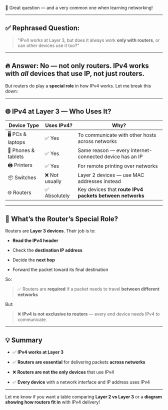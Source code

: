 🧠 Great question — and a very common one when learning networking!

---

## ✅ Rephrased Question:

> "IPv4 works at Layer 3, but does it always work **only with routers**, or can other devices use it too?"

---

## 🔥 Answer: **No — not only routers. IPv4 works with _all_ devices that use IP, not just routers.**

But routers do play a **special role** in how IPv4 works. Let me break this down:

---

## 🌐 IPv4 at Layer 3 — Who Uses It?

|Device Type|Uses IPv4?|Why?|
|---|---|---|
|🖥️ PCs & laptops|✅ Yes|To communicate with other hosts across networks|
|📱 Phones & tablets|✅ Yes|Same reason — every internet-connected device has an IP|
|🖨️ Printers|✅ Yes|For remote printing over networks|
|📦 Switches|❌ Not usually|Layer 2 devices — use MAC addresses instead|
|🌐 Routers|✅ Absolutely|Key devices that **route IPv4 packets between networks**|

---

## 🚦 What’s the Router’s Special Role?

Routers are **Layer 3 devices**. Their job is to:

- **Read the IPv4 header**
    
- Check the **destination IP address**
    
- Decide the **next hop**
    
- Forward the packet toward its final destination
    

So:

> ✅ Routers are **required** if a packet needs to travel **between different networks**

But:

> ❌ **IPv4 is not exclusive to routers** — every end device needs IPv4 to communicate.

---

## 💡 Summary

- ✅ **IPv4 works at Layer 3**
    
- ✅ **Routers are essential** for delivering packets **across networks**
    
- ❌ **Routers are not the only devices** that use IPv4
    
- ✅ **Every device** with a network interface and IP address uses IPv4
    

---

Let me know if you want a table comparing **Layer 2 vs Layer 3** or a **diagram showing how routers fit in** with IPv4 delivery!
